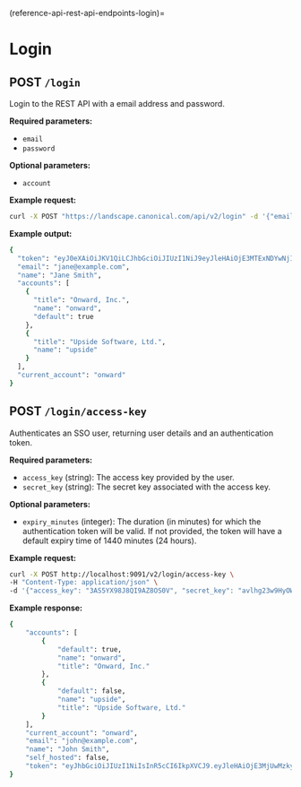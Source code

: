 (reference-api-rest-api-endpoints-login)=
# Login

## POST `/login`

Login to the REST API with a email address and password.

**Required parameters:**

- `email`
- `password`

**Optional parameters:**

- `account`

**Example request:**
```bash
curl -X POST "https://landscape.canonical.com/api/v2/login" -d '{"email": "john@example.com", "password": "pwd", "account": "onward"}'
```

**Example output:**
```bash
{
  "token": "eyJ0eXAiOiJKV1QiLCJhbGciOiJIUzI1NiJ9eyJleHAiOjE3MTExNDYwNjIsEmlhdCI6MTcxYTA1OTYMiwic3ViIjoiam9obkBleGFtcGxlLmNvbSIsImFjYyI6Im9ud8FyZCIsImlkIjoxfQHtqIW_j4ICm43zN3LAsFMDpR9WpxuMBCqWiZe0_R6Vk",
  "email": "jane@example.com",
  "name": "Jane Smith",
  "accounts": [
    {
      "title": "Onward, Inc.",
      "name": "onward",
      "default": true
    },
    {
      "title": "Upside Software, Ltd.",
      "name": "upside"
    }
  ],
  "current_account": "onward"
}

```

## POST `/login/access-key`

Authenticates an SSO user, returning user details and an authentication token.

**Required parameters:**

- `access_key` (string): The access key provided by the user.
- `secret_key` (string): The secret key associated with the access key.

**Optional parameters:**

- `expiry_minutes` (integer): The duration (in minutes) for which the authentication token will be valid. If not provided, the token will have a default expiry time of 1440 minutes (24 hours).

**Example request:**

```bash
curl -X POST http://localhost:9091/v2/login/access-key \
-H "Content-Type: application/json" \
-d '{"access_key": "3AS5YX98J8QI9AZ8OS0V", "secret_key": "avlhg23w9HyOWOA1FMzHmrBaB8a97zafzJOApfF2"}'
```

**Example response:**

```bash
{
    "accounts": [
        {
            "default": true,
            "name": "onward",
            "title": "Onward, Inc."
        },
        {
            "default": false,
            "name": "upside",
            "title": "Upside Software, Ltd."
        }
    ],
    "current_account": "onward",
    "email": "john@example.com",
    "name": "John Smith",
    "self_hosted": false,
    "token": "eyJhbGciOiJIUzI1NiIsInR5cCI6IkpXVCJ9.eyJleHAiOjE3MjUwMzkyNzYsImlhdCI6MTcyNDk1Mjg3Niwic3ViIjoiam9obkBleGFtcGxlLmNvbSIsImFjYyI6Im9ud2FyZCIsImlkIjoxfQ.8rWW_GN1jRzKownpg4k1Zp4iZMmn_lfLjy0cX-DLh_g"
}
```

